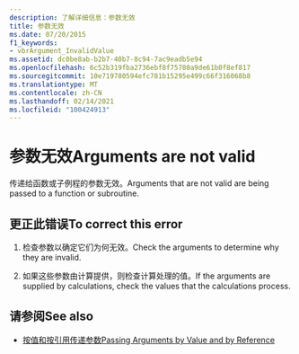 ```yaml
---
description: 了解详细信息：参数无效
title: 参数无效
ms.date: 07/20/2015
f1_keywords:
- vbrArgument_InvalidValue
ms.assetid: dc0be8ab-b2b7-40b7-8c94-7ac9eadb5e94
ms.openlocfilehash: 6c52b319fba2736ebf8f75780a9de61b0f8ef817
ms.sourcegitcommit: 10e719780594efc781b15295e499c66f316068b8
ms.translationtype: MT
ms.contentlocale: zh-CN
ms.lasthandoff: 02/14/2021
ms.locfileid: "100424913"
---
```

# <a name="arguments-are-not-valid"></a><span data-ttu-id="8c1a0-103">参数无效</span><span class="sxs-lookup"><span data-stu-id="8c1a0-103">Arguments are not valid</span></span>

<span data-ttu-id="8c1a0-104">传递给函数或子例程的参数无效。</span><span class="sxs-lookup"><span data-stu-id="8c1a0-104">Arguments that are not valid are being passed to a function or subroutine.</span></span>  
  
## <a name="to-correct-this-error"></a><span data-ttu-id="8c1a0-105">更正此错误</span><span class="sxs-lookup"><span data-stu-id="8c1a0-105">To correct this error</span></span>  
  
1. <span data-ttu-id="8c1a0-106">检查参数以确定它们为何无效。</span><span class="sxs-lookup"><span data-stu-id="8c1a0-106">Check the arguments to determine why they are invalid.</span></span>  
  
2. <span data-ttu-id="8c1a0-107">如果这些参数由计算提供，则检查计算处理的值。</span><span class="sxs-lookup"><span data-stu-id="8c1a0-107">If the arguments are supplied by calculations, check the values that the calculations process.</span></span>  
  
## <a name="see-also"></a><span data-ttu-id="8c1a0-108">请参阅</span><span class="sxs-lookup"><span data-stu-id="8c1a0-108">See also</span></span>

- [<span data-ttu-id="8c1a0-109">按值和按引用传递参数</span><span class="sxs-lookup"><span data-stu-id="8c1a0-109">Passing Arguments by Value and by Reference</span></span>](../programming-guide/language-features/procedures/passing-arguments-by-value-and-by-reference.md)
